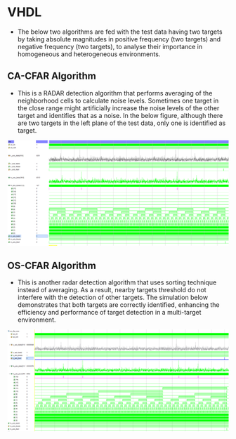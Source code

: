 # VHDL

- The below two algorithms are fed with the test data having two targets by taking absolute magnitudes in positive frequency (two targets) and negative frequency (two targets), to analyse their importance in homogeneous and heterogeneous environments. 


## CA-CFAR Algorithm
- This is a RADAR detection algorithm that performs averaging of the neighborhood cells to calculate noise levels. Sometimes one target in the close range might artificially increase the noise levels of the other target and identifies that as a noise. In the below figure, although there are two targets in the left plane of the test data, only one is identified as target.

![seq_det](https://github.com/SaiEshwarReddyYellu/Master_Thesis/blob/main/CA_CFAR/CA-CFAR_simulation_results.PNG)


## OS-CFAR Algorithm
- This is another radar detection algorithm that uses sorting technique instead of averaging. As a result, nearby targets threshold do not interfere with the detection of other targets. The simulation below demonstrates that both targets are correctly identified, enhancing the efficiency and performance of target detection in a multi-target environment. 

![seq_det](https://github.com/SaiEshwarReddyYellu/Master_Thesis/blob/main/OS_CFAR/os_cfar_simulation.PNG)
